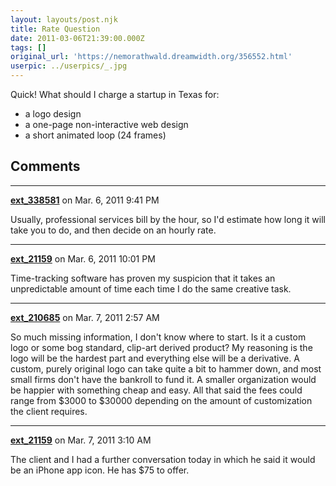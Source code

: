 ```yaml
---
layout: layouts/post.njk
title: Rate Question
date: 2011-03-06T21:39:00.000Z
tags: []
original_url: 'https://nemorathwald.dreamwidth.org/356552.html'
userpic: ../userpics/_.jpg
---
```

Quick! What should I charge a startup in Texas for:

*   a logo design
*   a one-page non-interactive web design
*   a short animated loop (24 frames)

## Comments

---

**[ext_338581](https://www.dreamwidth.org/users/ext_338581)** on Mar. 6, 2011 9:41 PM

Usually, professional services bill by the hour, so I'd estimate how long it will take you to do, and then decide on an hourly rate.

---

**[ext_21159](https://www.dreamwidth.org/users/ext_21159)** on Mar. 6, 2011 10:01 PM

Time-tracking software has proven my suspicion that it takes an unpredictable amount of time each time I do the same creative task.

---

**[ext_210685](https://www.dreamwidth.org/users/ext_210685)** on Mar. 7, 2011 2:57 AM

So much missing information, I don't know where to start. Is it a custom logo or some bog standard, clip-art derived product? My reasoning is the logo will be the hardest part and everything else will be a derivative. A custom, purely original logo can take quite a bit to hammer down, and most small firms don't have the bankroll to fund it. A smaller organization would be happier with something cheap and easy. All that said the fees could range from $3000 to $30000 depending on the amount of customization the client requires.

---

**[ext_21159](https://www.dreamwidth.org/users/ext_21159)** on Mar. 7, 2011 3:10 AM

The client and I had a further conversation today in which he said it would be an iPhone app icon. He has $75 to offer.
